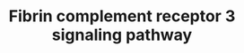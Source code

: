 ---
annotations:
- type: Cell Type Ontology
  value: microglial cell
- type: Pathway Ontology
  value: classical complement pathway
- type: Pathway Ontology
  value: inflammatory response pathway
- type: Cell Type Ontology
  value: macrophage
- type: Pathway Ontology
  value: inflammatory response pathway
- type: Pathway Ontology
  value: coagulation cascade pathway
- type: Cell Type Ontology
  value: microglial cell
- type: Pathway Ontology
  value: coagulation cascade pathway
- type: Pathway Ontology
  value: classical complement pathway
authors:
- Khanspers
- Egonw
description: draft
last-edited: 2021-11-30
organisms:
- Mus musculus
redirect_from:
- /index.php/Pathway:WP5128
- /instance/WP5128
schema-jsonld:
- '@context': https://schema.org/
  '@id': https://wikipathways.github.io/pathways/WP5128.html
  '@type': Dataset
  creator:
    '@type': Organization
    name: WikiPathways
  description: draft
  keywords:
  - Ikbkg
  - TRAM
  - Cd11b
  - Fgg
  - Il12b
  - Fibrin
  - Nos2
  - Cd14
  - Il6
  - 'Blood Clotting '
  - Myd88
  - Chuk
  - Plasminogen
  - Cascade
  - Cxcl10
  - TRIF
  - Rhoa
  - Rel
  - Akt1
  - Src
  - Fga
  - Tlr3
  - Dap12
  - Irak1
  - Nfkb1
  - tPa
  - Rela
  - Cxcl3
  - Irf3
  - Lbp
  - Irak4
  - MD2
  - Traf6
  - Tlr4
  - FcRg
  - Cbl-b
  - Pik3ca
  - Plasmin
  - Ikbkb
  - Syk
  - Tirap
  - Cd18
  - Fgb
  - Tnf
  - Ifnb1
  - LPS
  - Ccl2
  - Irak2
  - Rapl
  license: CC0
  name: Fibrin complement receptor 3 signaling pathway
seo: CreativeWork
title: Fibrin complement receptor 3 signaling pathway
wpid: WP5128
---